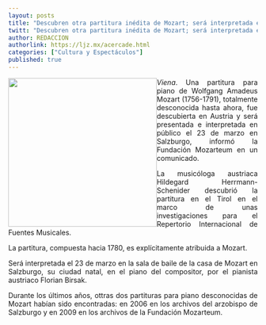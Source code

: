 ```yaml
---
layout: posts
title: "Descubren otra partitura inédita de Mozart; será interpretada en Salzburgo"
twitt: "Descubren otra partitura inédita de Mozart; será interpretada en Salzburgo"
author: REDACCION
authorlink: https://ljz.mx/acercade.html
categories: ["Cultura y Espectáculos"]
published: true
---
```

<div style="text-align: justify;">
  <p align="justify">
    <img src="images/stories/fotos_marzo/mozart.jpg" border="0" width="300" style="float: left;" /><em>Viena</em>. Una partitura para piano de Wolfgang Amadeus Mozart (1756-1791), totalmente desconocida hasta ahora, fue descubierta en Austria y será presentada e interpretada en público el 23 de marzo en Salzburgo, informó la Fundación Mozarteum en un comunicado.
  </p>
  
  <p align="justify">
    La musicóloga austriaca Hildegard Herrmann-Schenider descubrió la partitura en el Tirol en el marco de unas investigaciones para el Repertorio Internacional de Fuentes Musicales.
  </p>
  
  <p align="justify">
    La partitura, compuesta hacia 1780, es explícitamente atribuida a Mozart.
  </p>
  
  <p align="justify">
    Será interpretada el 23 de marzo en la sala de baile de la casa de Mozart en Salzburgo, su ciudad natal, en el piano del compositor, por el pianista austriaco Florian Birsak.
  </p>
  
  <p align="justify">
    Durante los últimos años, ottras dos partituras para piano desconocidas de Mozart habían sido encontradas: en 2006 en los archivos del arzobispo de Salzburgo y en 2009 en los archivos de la Fundación Mozarteum.
  </p>
</div>
